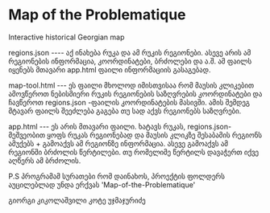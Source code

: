 Map of the Problematique
=========
Interactive historical Georgian map


regions.json ---- აქ ინახება რუკა და ამ რუკის რეგიონები. ასევე არის ამ რეგიონების ინფორმაცია, კოორდინატები, ბრძოლები და ა.შ. ამ ფაილს იყენებს მთავარი app.html ფაილი
ინფორმაციის გასაგებად.

map-tool.html --- ეს ფაილი მხოლოდ იმისთვისაა რომ მაუსის კლიკებით ამოვწეროთ ნებისმიერი რუკის რეგიონების საზღვრების კოორდინატები და ჩავწეროთ regions.json -ფაილის 
კოორდინატების მასივში. ამის შემდეგ მტავარ ფაილს შეეძლება გაგება თუ სად აქვს რეგიონებს საზღვრები.

app.html --- ეს არის მთავარი ფაილი. ხატავს რუკას, regions.json-მეშვეობით ყოფს რუკას რეგიონებად და მაუსის კლიკზე შესაბამის რეგიონს ამუქებს + გამოაქვს ამ რეგიონზე ინფორმაცია.
ასევე გამოაქვს ამ რეგიონში ბრძოლის წერტილები. თუ რომელიმე წერტილს დავაჭერთ იქვე აღწერს ამ ბრძოლის.

P.S პროგრამამ სურათები რომ დაინახოს, პროექტის ფოლდერს აუცილებლად უნდა ერქვას  'Map-of-the-Problematique'

გიორგი კიკოლაშვილი
კოტე უჯმაჯურიძე